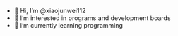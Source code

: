 - 👋 Hi, I’m @xiaojunwei112
- 👀 I’m interested in programs and development boards
- 🌱 I’m currently learning programming

<!---
xiaojunwei112/xiaojunwei112 is a ✨ special ✨ repository because its `README.md` (this file) appears on your GitHub profile.
You can click the Preview link to take a look at your changes.
--->

